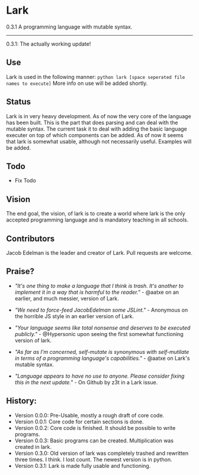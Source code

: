 # Lark
0.3.1
A programming language with mutable syntax.
______
0.3.1: The actually working update!

## Use
Lark is used in the following manner:
`python lark [space seperated file names to execute]`
More info on use will be added shortly.

## Status

Lark is in very heavy development. As of now the very core of the language has been built. This is the part that does parsing and can deal with the mutable syntax. The current task it to deal with adding the basic language executer on top of which components can be added. As of now it seems that lark is somewhat usable, although not necessarily useful. Examples will be added.



## Todo
- Fix Todo

## Vision
The end goal, the vision, of lark is to create a world where lark is the only accepted programming language and is mandatory teaching in all schools.


## Contributors
Jacob Edelman is the leader and creator of Lark. Pull requests are welcome.

## Praise?

- _"It's one thing to make a language that I think is trash. It's another to implement it in a way that is harmful to the reader."_ - @aatxe on an earlier, and much messier, version of Lark.

- _"We need to force-feed JacobEdelman some JSLint."_ - Anonymous on the horrible JS style in an earlier version of Lark.

- _"Your language seems like total nonsense and deserves to be executed publicly."_  - @Hypersonic upon seeing the first somewhat functioning version of lark.

-  _"As far as I'm concerned, self-mutate is synonymous with self-mutilate in terms of a programming language's capabilities."_ - @aatxe on Lark's mutable syntax.

- _"Language appears to have no use to anyone. Please consider fixing this in the next update."_ - On Github by z3t in a Lark issue. 

## History:


- Version 0.0.0: Pre-Usable, mostly a rough draft of core code.
- Version 0.0.1: Core code for certain sections is done.
- Version 0.0.2: Core code is finished. It should be possible to write programs.
- Version 0.0.3: Basic programs can be created. Multiplication was created in lark.
- Version 0.3.0: Old version of lark was completely trashed and rewritten three times. I think. I lost count. The newest version is in python.
- Version 0.3.1: Lark is made fully usable and functioning.
